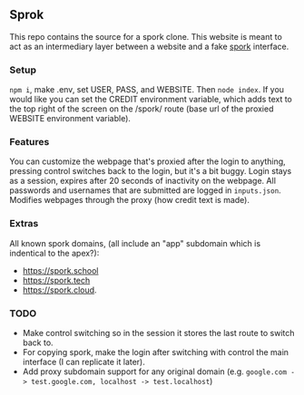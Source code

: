 ## Sprok

This repo contains the source for a spork clone. This website is meant to act as an intermediary layer between a website and a fake [spork](https://app.spork.school/) interface.

### Setup

`npm i`, make .env, set USER, PASS, and WEBSITE. Then `node index`. 
If you would like you can set the CREDIT environment variable, which adds text to the top right of the screen on the /spork/ route (base url of the proxied WEBSITE environment variable).

### Features

You can customize the webpage that's proxied after the login to anything, pressing control switches back to the login, but it's a bit buggy. 
Login stays as a session, expires after 20 seconds of inactivity on the webpage. 
All passwords and usernames that are submitted are logged in `inputs.json`. Modifies webpages through the proxy (how credit text is made).

### Extras
All known spork domains, (all include an "app" subdomain which is indentical to the apex?):
- https://spork.school
- https://spork.tech
- https://spork.cloud.

### TODO

- Make control switching so in the session it stores the last route to switch back to.
- For copying spork, make the login after switching with control the main interface (I can replicate it later).
- Add proxy subdomain support for any original domain (e.g. `google.com -> test.google.com, localhost -> test.localhost`)
